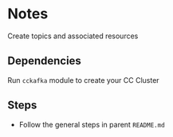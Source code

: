 # Notes

Create topics and associated resources

## Dependencies

Run `cckafka` module to create your CC Cluster

## Steps

* Follow the general steps in parent `README.md`
